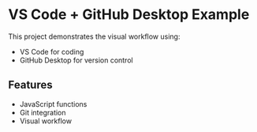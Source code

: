 <!-- Create: README.md -->
# VS Code + GitHub Desktop Example

This project demonstrates the visual workflow using:
- VS Code for coding
- GitHub Desktop for version control

## Features
- JavaScript functions
- Git integration
- Visual workflow
